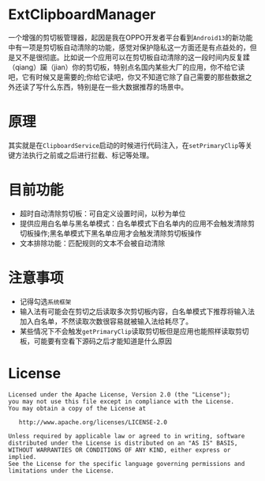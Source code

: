 # ExtClipboardManager

一个增强的剪切板管理器，起因是我在OPPO开发者平台看到`Android13`的新功能中有一项是剪切板自动清除的功能，感觉对保护隐私这一方面还是有点益处的，但是又不是很彻底。比如说一个应用可以在剪切板自动清除的这一段时间内反复蹂（qiang）躏（jian）你的剪切板，特别点名国内某些大厂的应用，你不给它读吧，它有时候又是需要的;你给它读吧，你又不知道它除了自己需要的那些数据之外还读了写什么东西，特别是在一些大数据推荐的场景中。

# 原理

其实就是在`ClipboardService`启动的时候进行代码注入，在`setPrimaryClip`等关键方法执行之前或之后进行拦截、标记等处理。

# 目前功能

+ 超时自动清除剪切板：可自定义设置时间，以秒为单位
+ 提供应用白名单与黑名单模式：白名单模式下白名单内的应用不会触发清除剪切板操作;黑名单模式下黑名单应用才会触发清除剪切板操作
+ 文本排除功能：匹配规则的文本不会被自动清除

# 注意事项

+ 记得勾选`系统框架`
+ 输入法有可能会在剪切之后读取多次剪切板内容，白名单模式下推荐将输入法加入白名单，不然读取次数很容易就被输入法给耗尽了。
+ 某些情况下不会触发`getPrimaryClip`读取剪切板但是应用也能照样读取剪切板，可能要有空看下源码之后才能知道是什么原因

# License
```
Licensed under the Apache License, Version 2.0 (the "License");
you may not use this file except in compliance with the License.
You may obtain a copy of the License at

   http://www.apache.org/licenses/LICENSE-2.0

Unless required by applicable law or agreed to in writing, software
distributed under the License is distributed on an "AS IS" BASIS,
WITHOUT WARRANTIES OR CONDITIONS OF ANY KIND, either express or implied.
See the License for the specific language governing permissions and
limitations under the License.
```
